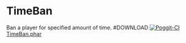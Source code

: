 # TimeBan
Ban a player for specified amount of time.
#DOWNLOAD
[![Poggit-CI](https://poggit.pmmp.io/ci.badge/applqpak/TimeBan/TimeBan)](https://poggit.pmmp.io/ci/applqpak/TimeBan/TimeBan)
[TimeBan.phar](https://poggit.pmmp.io/r/427/TimeBan.phar)
